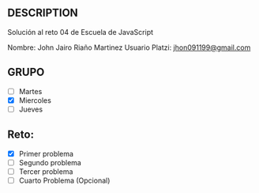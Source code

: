 ## DESCRIPTION

Solución al reto 04 de Escuela de JavaScript

Nombre: John Jairo Riaño Martinez
Usuario Platzi: jhon091199@gmail.com

## GRUPO
- [ ] Martes
- [x] Miercoles
- [ ] Jueves

## Reto:
  - [x] Primer problema
  - [ ] Segundo problema
  - [ ] Tercer problema
  - [ ] Cuarto Problema (Opcional)
